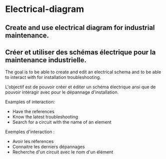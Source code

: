 # Electrical-diagram
## Create and use electrical diagram for industrial maintenance.

## Créer et utiliser des schémas électrique pour la maintenance industrielle.

The goal is to be able to create and edit an electrical schema and to be able to interact with for installation troubleshooting.

L'objectif est de pouvoir créer et éditer un schéma électrique ansi que de pouvoir intéragir avec pour le dépannage d'installation.

Examples of interaction:
- Have the references
- Know the latest troubleshooting
- Search for a circuit with the name of an element

Exemples d'interaction :
- Avoir les réferences
- Connaitre les derniers dépannages
- Recherche d'un circuit avec le nom d'un élément
